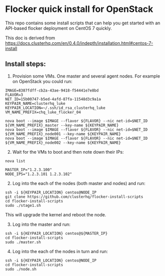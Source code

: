 # Flocker quick install for OpenStack

This repo contains some install scripts that can help you get started with an API-based flocker deployment on CentOS 7 quickly.

This doc is derived from https://docs.clusterhq.com/en/0.4.0/indepth/installation.html#centos-7-install

## Install steps:

1. Provision some VMs. One master and several agent nodes. For example on OpenStack you could run:

```
IMAGE=8387fdff-cb2a-43ae-9418-f54441e7e8bd
FLAVOR=3
NET_ID=15b00747-b5ed-4afd-87fa-11548d3c9a1a
KEYPAIR_NAME=clusterhq_luke
KEYPAIR_LOCATION=~/.ssh/id_rsa_clusterhq_luke
VM_NAME_PREFIX=chq_luke_flocker_04

nova boot --image $IMAGE --flavor ${FLAVOR} --nic net-id=$NET_ID ${VM_NAME_PREFIX}_master --key-name ${KEYPAIR_NAME}
nova boot --image $IMAGE --flavor ${FLAVOR} --nic net-id=$NET_ID ${VM_NAME_PREFIX}_node001 --key-name ${KEYPAIR_NAME}
nova boot --image $IMAGE --flavor ${FLAVOR} --nic net-id=$NET_ID ${VM_NAME_PREFIX}_node002 --key-name ${KEYPAIR_NAME}
```

2. Wait for the VMs to boot and then note down their IPs:
```
nova list

MASTER_IP="1.2.3.100"
NODE_IPS="1.2.3.101 1.2.3.102"
```

2. Log into the each of the nodes (both master and nodes) and run:

```
ssh -i ${KEYPAIR_LOCATION} centos@NODE_IP
git clone https://github.com/clusterhq/flocker-install-scripts
cd flocker-install-scripts
sudo ./stage1.sh
```

This will upgrade the kernel and reboot the node.

3. Log into the master and run:

```
ssh -i ${KEYPAIR_LOCATION} centos@${MASTER_IP}
cd flocker-install-scripts
sudo ./master.sh
```

4. Log into the each of the nodes in turn and run:

```
ssh -i ${KEYPAIR_LOCATION} centos@NODE_IP
cd flocker-install-scripts
sudo ./node.sh
```
